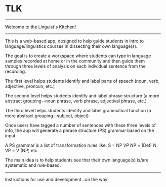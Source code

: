 # TLK
*****************************************************************************************
Welcome to the Linguist's Kitchen!
*****************************************************************************************

This is a web-based app, designed to help guide students in intro to language/linguistics 
courses in dissecting their own language(s). 

The goal is to create a workspace where students can type in language samples recorded 
at home or in the community and then guide them through three levels of analysis 
on each individual sentence from the recording.

The first level helps students identify and label parts of speech (noun, verb, adjective, 
pronoun, etc.)

The second level helps students identify and label phrase structure (a more abstract 
grouping--noun phrase, verb phrase, adjectival phrase, etc.)

The third level helps students identify and label grammatical function (a more abstract 
grouping--subject, object)

Once users have tagged a number of sentences with these three levels of info, the app 
will generate a phrase structure (PS) grammar based on the input.

A PS grammar is a list of transformation rules like: 
S = NP VP
NP = (Det) N
VP = V (NP)
etc.

The main idea is to help students see that their own language(s) is/are systematic and 
rule-based.

****************************************************************************************
Instructions for use and development...on the way!

